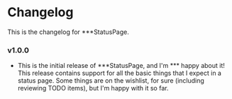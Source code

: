 # Changelog

This is the changelog for ***StatusPage.

### v1.0.0

* This is the initial release of ***StatusPage, and I'm *** happy about it! This release contains support for all the basic things that I expect in a status page.
Some things are on the wishlist, for sure (including reviewing TODO items), but I'm happy with it so far.
